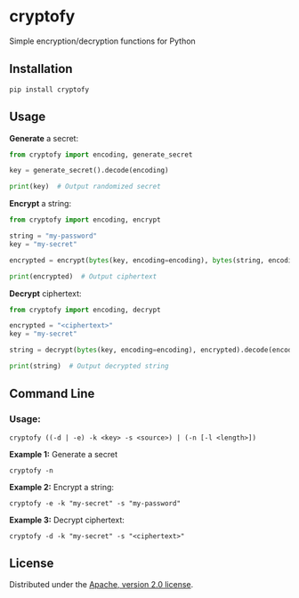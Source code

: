 # cryptofy

Simple encryption/decryption functions for Python

## Installation

```
pip install cryptofy
```

## Usage

**Generate** a secret:

```python
from cryptofy import encoding, generate_secret

key = generate_secret().decode(encoding)

print(key)  # Output randomized secret
```

**Encrypt** a string:

```python
from cryptofy import encoding, encrypt

string = "my-password"
key = "my-secret"

encrypted = encrypt(bytes(key, encoding=encoding), bytes(string, encoding))

print(encrypted)  # Output ciphertext
```

**Decrypt** ciphertext:

```python
from cryptofy import encoding, decrypt

encrypted = "<ciphertext>"
key = "my-secret"

string = decrypt(bytes(key, encoding=encoding), encrypted).decode(encoding)

print(string)  # Output decrypted string
```

## Command Line

### Usage:

```
cryptofy ((-d | -e) -k <key> -s <source>) | (-n [-l <length>])
```

**Example 1:** Generate a secret

```
cryptofy -n
```

**Example 2:** Encrypt a string:

```
cryptofy -e -k "my-secret" -s "my-password"
```

**Example 3:** Decrypt ciphertext:

```
cryptofy -d -k "my-secret" -s "<ciphertext>"
```

## License

Distributed under the [Apache, version 2.0 license](https://opensource.org/licenses/Apache-2.0).